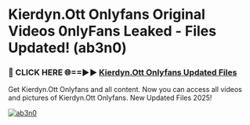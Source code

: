 # Kierdyn.Ott Onlyfans Original Videos 0nlyFans Leaked - Files Updated! (ab3n0)

<h3>🔴 CLICK HERE 🌐==►► <a href="https://tinyurl.com/2m67pmp6" rel="nofollow">Kierdyn.Ott Onlyfans Updated Files</a></h3>

Get Kierdyn.Ott Onlyfans and all content. Now you can access all videos and pictures of Kierdyn.Ott Onlyfans. New Updated Files 2025!

[![ab3n0](https://i.imgur.com/H4QAA4z.gif)](https://tinyurl.com/2m67pmp6)